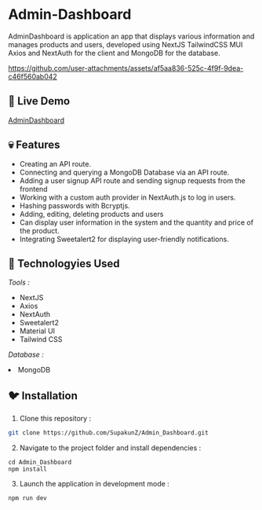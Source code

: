 # Admin-Dashboard
AdminDashboard is application an app that displays various information and manages products and users, developed using NextJS TailwindCSS MUI Axios and NextAuth for the client and MongoDB for the database.

https://github.com/user-attachments/assets/af5aa836-525c-4f9f-9dea-c46f560ab042

## 🎃 Live Demo 
<a href='https://adminz-dashboard.vercel.app/' target="_blank">AdminDashboard</a>

## 💀 Features

  <ul>
      <li>Creating an API route.</li>
      <li>Connecting and querying a MongoDB Database via an API route.</li>
      <li>Adding a user signup API route and sending signup requests from the frontend</li>
      <li>Working with a custom auth provider in NextAuth.js to log in users.</li>
      <li>Hashing passwords with Bcryptjs.</li>
      <li>Adding, editing, deleting products and users</li>
      <li>Can display user information in the system and the quantity and price of the product.</li>
      <li>Integrating Sweetalert2 for displaying user-friendly notifications.</li>
      
   
  </ul>

## 🎉 Technologyies Used
   <i>Tools :</i>
  <ul>
      <li>NextJS</li>
      <li>Axios</li>
      <li>NextAuth</li>
      <li>Sweetalert2</li>
      <li>Material UI</li>
      <li>Tailwind CSS</li>
  </ul>

  <i>Database :</i>
      <li>MongoDB</li>

## 🐦 Installation

1. Clone this repository :

```bash
git clone https://github.com/SupakunZ/Admin_Dashboard.git
```

2. Navigate to the project folder and install dependencies :

```
cd Admin_Dashboard
npm install
```

3. Launch the application in development mode :

```
npm run dev
```
